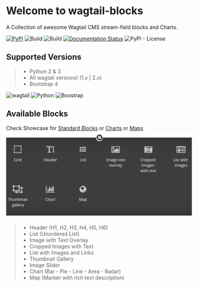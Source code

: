 # Welcome to wagtail-blocks
A Collection of awesome Wagtail CMS stream-field blocks and Charts.

[![PyPI](https://img.shields.io/pypi/v/wagtail-blocks.svg)](https://pypi.python.org/pypi/wagtail-blocks) ![Build](https://travis-ci.org/ibrahimawadhamid/wagtail_blocks.svg?branch=master) ![Build](https://img.shields.io/pypi/status/wagtail-blocks.svg) [![Documentation Status](https://readthedocs.org/projects/wagtail-blocks/badge/?version=latest)](https://wagtail-blocks.readthedocs.io/en/latest/?badge=latest) ![PyPI - License](https://img.shields.io/pypi/l/wagtail-blocks.svg)


## Supported Versions
> - Python 2 & 3
> - All wagtail versions! (1.x | 2.x)
> - Bootstrap 4

![wagtail](https://img.shields.io/badge/Wagtail-1.x|2.x-green.svg) ![Python](https://img.shields.io/pypi/pyversions/wagtail-blocks.svg) ![Boostrap](https://img.shields.io/badge/Bootstrap-4.3-blue.svg)

## Available Blocks
Check Showcase for [Standard Blocks](https://wagtail-blocks.readthedocs.io/en/latest/showcase/standard-blocks/) 
or [Charts](https://wagtail-blocks.readthedocs.io/en/latest/showcase/chart/)
or [Maps](https://wagtail-blocks.readthedocs.io/en/latest/showcase/map/)
![streamfield](showcase/screenshots/streamfield.PNG)

> - Header (H1, H2, H3, H4, H5, H6)
> - List (Unordered List)
> - Image with Text Overlay
> - Cropped Images with Text
> - List with Images and Links
> - Thumbnail Gallery
> - Image Slider
> - Chart (Bar - Pie - Line - Area - Radar)
> - Map (Marker with rich text description)